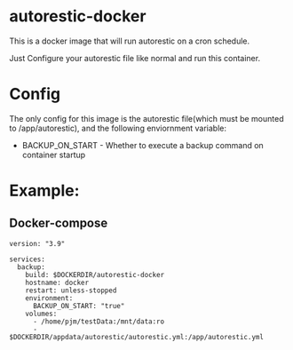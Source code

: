 # autorestic-docker
This is a docker image that will run autorestic on a cron schedule. 

Just Configure your autorestic file like normal and run this container.

# Config
The only config for this image is the autorestic file(which must be mounted to /app/autorestic), and the following enviornment variable:
  - BACKUP_ON_START - Whether to execute a backup command on container startup
# Example:

## Docker-compose
```{yaml}
version: "3.9"

services:
  backup:
    build: $DOCKERDIR/autorestic-docker
    hostname: docker
    restart: unless-stopped
    environment:
      BACKUP_ON_START: "true"
    volumes:
      - /home/pjm/testData:/mnt/data:ro
      - $DOCKERDIR/appdata/autorestic/autorestic.yml:/app/autorestic.yml
```